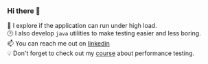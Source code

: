 ### Hi there 👋

🐘 I explore if the application can run under high load.  
🕑 I also develop `java` utilities to make testing easier and less boring.  
📫 You can reach me out on [linkedin](https://www.linkedin.com/in/sergei-sukhorukov-192697233/)  
💡 Don't forget to check out my [course](https://www.learnloadtesting.ru/) about performance testing.

<!--
**suhoy/suhoy** is a ✨ _special_ ✨ repository because its `README.md` (this file) appears on your GitHub profile.

Here are some ideas to get you started:

- 🔭 I’m currently working on ...
- 🌱 I’m currently learning ...
- 👯 I’m looking to collaborate on ...
- 🤔 I’m looking for help with ...
- 💬 Ask me about ...
- 📫 How to reach me: ...
- 😄 Pronouns: ...
- ⚡ Fun fact: ...
-->
